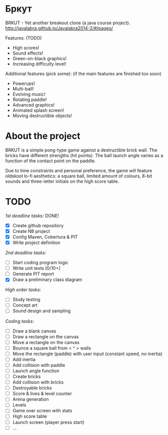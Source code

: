 Бркут
======

BRKUT - Yet another breakout clone (a java course project).
http://javalabra.github.io/Javalabra2014-2/#/pages/

Features: (TODO)
* High scores!
* Sound effects!
* Green-on-black graphics!
* Increasing difficulty level!

Additional features (pick some): (if the main features are finished too soon)
* Powerups!
* Multi-ball!
* Evolving music!
* Rotating paddle!
* Advanced graphics!
* Animated splash screen!
* Moving destructible objects!

About the project
=================
BRKUT is a simple pong-type game against a destructible brick wall. The bricks have different strengths (hit points). The ball launch angle varies as a function of the contact point on the paddle. 

Due to time constraints and personal preference, the game will feature oldskool lo-fi aesthetics: a square ball, limited amount of colours, 8-bit sounds and three-letter initials on the high score table.

TODO
====
*1st deadline tasks:* DONE!
- [x] Create github repository
- [x] Create NB project
- [x] Config Maven, Cobertura & PIT
- [x] Write project definition

*2nd deadline tasks:*
- [ ] Start coding program logic
- [ ] Write unit tests [0/10+]
- [ ] Generate PIT report
- [x] Draw a preliminary class diagram 

*High order tasks:*
- [ ] Study testing
- [ ] Concept art
- [ ] Sound design and sampling

*Coding tasks:*
- [ ] Draw a blank canvas
- [ ] Draw a rectangle on the canvas
- [ ] Move a rectangle on the canvas
- [ ] Bounce a square ball from < ^ > walls
- [ ] Move the rectangle (paddle) with user input (constant speed, no inertia)
- [ ] Add inertia
- [ ] Add collision with paddle
- [ ] Launch angle function
- [ ] Create bricks
- [ ] Add collision with bricks
- [ ] Destroyable bricks
- [ ] Score & lives & level counter
- [ ] Arena generation
- [ ] Levels
- [ ] Game over screen with stats
- [ ] High score table
- [ ] Launch screen (player press start)
- [ ] ...
